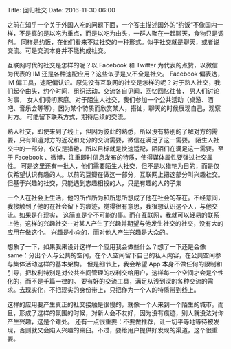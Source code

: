 Title: 回归社交
Date: 2016-11-30 06:00

之前在知乎一个关于外国人吃的问题下面，一个答主描述国外的“约饭“不像国内一样，不是真的是以吃为重点，而是以吃为由头，一群人聚在一起聊天，食物只是调剂。 同样是约饭，在他们看来不过社交的一种形式。似乎社交就是聊天，或者说交流。可是交流本身并不能构成社交。

互联网时代的社交是怎样的呢？以 Facebook 和 Twitter 为代表的点赞，以微信为代表的 IM 还是各种速配应用？这些似乎是又不全是社交。
Facebook 偏表达，IM 偏工具，速配偏认识。原先没有互联网的社交是怎样的呢？对于熟人社交，我们起个由头，约个时间，组织活动，交流各自见闻，回忆回忆往昔，
男人们讨论时事， 女人们唠叨家庭。对于陌生人社交，我们参加一个公共活动（桌游、酒吧、音乐会等等），因为某个特质而欣赏某人，搭讪，聊天的时候展现自己，观察对方。
可能留下联系方式，期待后续的交流。

熟人社交，即使来到了线上，但因为彼此的熟悉，所以没有特别的了解对方的需要，只有知道对方的近况和充分的交流需要，微信在满足了这一需要。
陌生人社交中的一部分，仅仅是猎艳，所以目标就是快速适配，陌陌们在满足这一需要。至于 Facebook 、微博，注重即时信息发布的特质，使得媒体属性要强过社交属性。
可是这里还有一批人，他们需要陌生人社交，但不是以猎艳为目的，而是仅仅希望认识有趣的人。以前的豆瓣在做这一部分，互联网上把这部分叫兴趣社交。
但基于兴趣的社交，只能遇到志趣相投的人，只是有趣的人的子集

一个人在社会上生活，他的所作所为和所思所想成了他在社会的存在。不经意间，我接触到了他的在社会留下的痕迹，觉得很有意思，我很想认识这个人，与他交流。如果是在现实，
这简直是个不可能的事。而在互联网，我就可以轻易的联系上他，这样的兴趣社交--对某人产生了兴趣并期望与他发生社交的社交，没有大的应用在做这个。
兴趣是小众的，而对他人产生兴趣是大众的。

想象了一下，如果我来设计这样一个应用我会做些什么？想了一下还是会像 same：分出个人与公共的空间，在个人空间留下自己的私人内容，在公共空间参与集体活动这样的基本架构。
但是细节上，我会希望 App 本身不做任何的限制和引导，把权利特别是对公共空间管理的权利交给用户，这样每一个空间才会是个性化的，而不是千篇一律的。
要有好的交流工具，满足从浅到深的各种交流的需求。去现实化，不把现实的身份带上，只把作为一个人的特质带到线上。

这样的应用要产生真正的社交接触是很慢的，就像一个人来到一个陌生的城市。而且，形成了这样的氛围的时候，对新人会不友好，因为没有痕迹，别人就没法对你产生兴趣，这是个难处。
还有一点很重要：不要做推荐，让一切平等地等待被发现，否则就又会陷入兴趣的窠臼。不过，要给用户提供好发现的渠道，这个很重要。 
